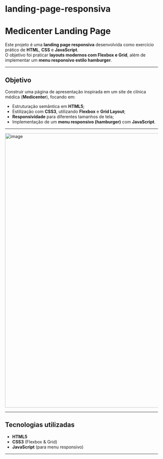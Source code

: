 # landing-page-responsiva

# Medicenter Landing Page

Este projeto é uma **landing page responsiva** desenvolvida como exercício prático de **HTML**, **CSS** e **JavaScript**.  
O objetivo foi praticar **layouts modernos com Flexbox e Grid**, além de implementar um **menu responsivo estilo hamburger**.

---

## Objetivo
Construir uma página de apresentação inspirada em um site de clínica médica (**Medicenter**), focando em:
- Estruturação semântica em **HTML5**;
- Estilização com **CSS3**, utilizando **Flexbox** e **Grid Layout**;
- **Responsividade** para diferentes tamanhos de tela;
- Implementação de um **menu responsivo (hamburger)** com **JavaScript**.

---

<img width="1136" height="903" alt="image" src="https://github.com/user-attachments/assets/02015d78-9be3-45c8-8973-86a32e5eb540" />


---

## Tecnologias utilizadas
- **HTML5**
- **CSS3** (Flexbox & Grid)
- **JavaScript** (para menu responsivo)

---
